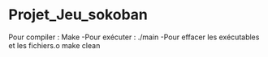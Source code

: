 # Projet_Jeu_sokoban
Pour compiler : Make 
-Pour exécuter : ./main 
-Pour effacer les exécutables et les fichiers.o make clean
